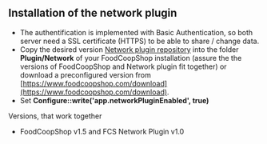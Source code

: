 ## Installation of the network plugin

* The authentification is implemented with Basic Authentication, so both server need a SSL certificate (HTTPS) to be able to share / change data.
* Copy the desired version [Network plugin repository](https://github.com/foodcoopshop/fcs-network-plugin) into the folder **Plugin/Network** of your FoodCoopShop installation (assure the the versions of FoodCoopShop and Network plugin fit together) or download a preconfigured version from [https://www.foodcoopshop.com/download](https://www.foodcoopshop.com/download).
* Set **Configure::write('app.networkPluginEnabled', true)**

Versions, that work together
* FoodCoopShop v1.5 and FCS Network Plugin v1.0